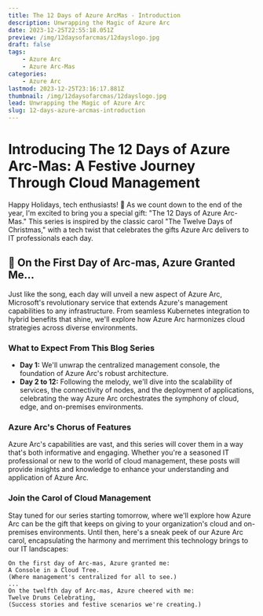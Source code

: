 ```yaml
---
title: The 12 Days of Azure ArcMas - Introduction
description: Unwrapping the Magic of Azure Arc
date: 2023-12-25T22:55:18.051Z
preview: /img/12daysofarcmas/12dayslogo.jpg
draft: false
tags:
    - Azure Arc
    - Azure Arc-Mas
categories:
    - Azure Arc
lastmod: 2023-12-25T23:16:17.881Z
thumbnail: /img/12daysofarcmas/12dayslogo.jpg
lead: Unwrapping the Magic of Azure Arc
slug: 12-days-azure-arcmas-introduction
---
```

# Introducing The 12 Days of Azure Arc-Mas: A Festive Journey Through Cloud Management

Happy Holidays, tech enthusiasts! 🎄 As we count down to the end of the year, I'm excited to bring you a special gift: "The 12 Days of Azure Arc-Mas." This series is inspired by the classic carol "The Twelve Days of Christmas," with a tech twist that celebrates the gifts Azure Arc delivers to IT professionals each day.

## 🎵 On the First Day of Arc-mas, Azure Granted Me...
Just like the song, each day will unveil a new aspect of Azure Arc, Microsoft's revolutionary service that extends Azure's management capabilities to any infrastructure. From seamless Kubernetes integration to hybrid benefits that shine, we'll explore how Azure Arc harmonizes cloud strategies across diverse environments.

### What to Expect From This Blog Series
- **Day 1:** We'll unwrap the centralized management console, the foundation of Azure Arc's robust architecture.
- **Day 2 to 12:** Following the melody, we'll dive into the scalability of services, the connectivity of nodes, and the deployment of applications, celebrating the way Azure Arc orchestrates the symphony of cloud, edge, and on-premises environments.

### Azure Arc's Chorus of Features
Azure Arc's capabilities are vast, and this series will cover them in a way that's both informative and engaging. Whether you're a seasoned IT professional or new to the world of cloud management, these posts will provide insights and knowledge to enhance your understanding and application of Azure Arc.

### Join the Carol of Cloud Management
Stay tuned for our series starting tomorrow, where we'll explore how Azure Arc can be the gift that keeps on giving to your organization's cloud and on-premises environments. Until then, here's a sneak peek of our Azure Arc carol, encapsulating the harmony and merriment this technology brings to our IT landscapes:

```plaintext
On the first day of Arc-mas, Azure granted me:
A Console in a Cloud Tree.
(Where management's centralized for all to see.)
...
On the twelfth day of Arc-mas, Azure cheered with me:
Twelve Drums Celebrating,
(Success stories and festive scenarios we're creating.)
